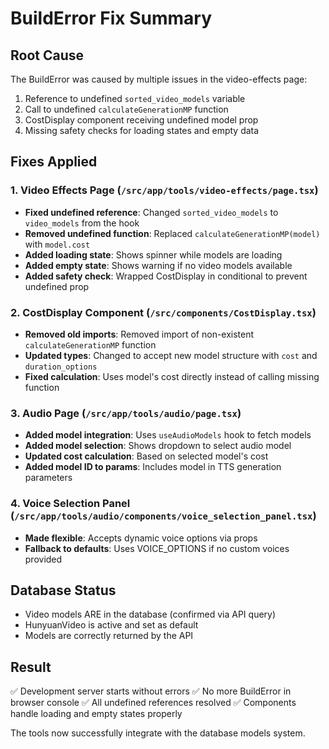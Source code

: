 # BuildError Fix Summary

## Root Cause
The BuildError was caused by multiple issues in the video-effects page:
1. Reference to undefined `sorted_video_models` variable
2. Call to undefined `calculateGenerationMP` function
3. CostDisplay component receiving undefined model prop
4. Missing safety checks for loading states and empty data

## Fixes Applied

### 1. Video Effects Page (`/src/app/tools/video-effects/page.tsx`)
- **Fixed undefined reference**: Changed `sorted_video_models` to `video_models` from the hook
- **Removed undefined function**: Replaced `calculateGenerationMP(model)` with `model.cost`
- **Added loading state**: Shows spinner while models are loading
- **Added empty state**: Shows warning if no video models available
- **Added safety check**: Wrapped CostDisplay in conditional to prevent undefined prop

### 2. CostDisplay Component (`/src/components/CostDisplay.tsx`)
- **Removed old imports**: Removed import of non-existent `calculateGenerationMP` function
- **Updated types**: Changed to accept new model structure with `cost` and `duration_options`
- **Fixed calculation**: Uses model's cost directly instead of calling missing function

### 3. Audio Page (`/src/app/tools/audio/page.tsx`)
- **Added model integration**: Uses `useAudioModels` hook to fetch models
- **Added model selection**: Shows dropdown to select audio model
- **Updated cost calculation**: Based on selected model's cost
- **Added model ID to params**: Includes model in TTS generation parameters

### 4. Voice Selection Panel (`/src/app/tools/audio/components/voice_selection_panel.tsx`)
- **Made flexible**: Accepts dynamic voice options via props
- **Fallback to defaults**: Uses VOICE_OPTIONS if no custom voices provided

## Database Status
- Video models ARE in the database (confirmed via API query)
- HunyuanVideo is active and set as default
- Models are correctly returned by the API

## Result
✅ Development server starts without errors
✅ No more BuildError in browser console
✅ All undefined references resolved
✅ Components handle loading and empty states properly

The tools now successfully integrate with the database models system.